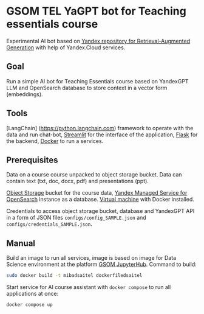 # GSOM TEL YaGPT bot for Teaching essentials course
Experimental AI bot based on [Yandex repository for Retrieval-Augmented Generation](https://github.com/yandex-cloud-examples/yc-yandexgpt-qa-bot-for-docs) with help of Yandex.Cloud services.

## Goal

Run a simple AI bot for Teaching Essentials course based on YandexGPT LLM and OpenSearch database to store context in a vector form (embeddings).

## Tools

[LangChain] (https://python.langchain.com) framework to operate with the data and run chat-bot, [Streamlit](https://streamlit.io/) for the interface of the application, [Flask](https://flask-docs.readthedocs.io/en/latest/) for the backend, [Docker](https://www.docker.com/) to run a services.

## Prerequisites

Data on a course course unpacked to object storage bucket. Data can contain text (txt, doc, docx, pdf) and presentations (ppt).

[Object Storage](https://yandex.cloud/en/docs/storage/quickstart) bucket for the course data, [Yandex Managed Service for OpenSearch](https://cloud.yandex.com/en/docs/managed-opensearch/) instance as a database. [Virtual machine](https://cloud.yandex.com/en/docs/compute/quickstart/) with Docker installed.

Credentials to access object storage bucket, database and YandexGPT API in a form of JSON files `configs/config_SAMPLE.json` and `configs/credentials_SAMPLE.json`.

## Manual

Build an image to run all services, image is based on image for Data Science environment at the platform [GSOM JupyterHub](https://github.com/vgarshin/gsom_jhub_deploy). Command to build:

```bash
sudo docker build -t mibadsaitel dockerfiledsaitel
```

Start service for AI course assistant with `docker compose` to run all applications at once:

```bash
docker compose up
```
